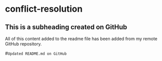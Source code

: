# conflict-resolution

## This is a subheading created on GitHub

  All of this content added to the readme file has been added from my remote GitHub repository.

#`Updated README.md on GitHub`
